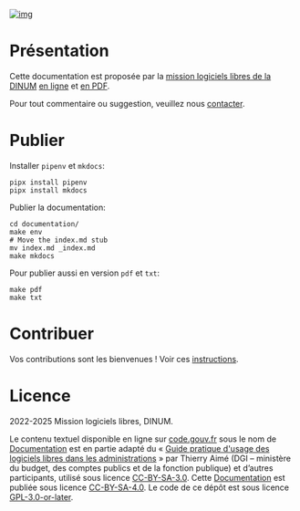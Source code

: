 
[![img](https://img.shields.io/badge/code.gouv.fr-contributif-blue.svg)](https://code.gouv.fr/documentation/#/publier)

# Présentation

Cette documentation est proposée par la [mission logiciels libres de la DINUM](https://code.gouv.fr) [en ligne](https://code.gouv.fr/documentation/) et [en PDF](https://code.gouv.fr/documentation/logiciels-libres-et-administration-publique.pdf).

Pour tout commentaire ou suggestion, veuillez nous [contacter](https://code.gouv.fr/fr/contact/).

# Publier

Installer `pipenv` et `mkdocs`:

```
pipx install pipenv
pipx install mkdocs
```

Publier la documentation:

```
cd documentation/
make env
# Move the index.md stub
mv index.md _index.md
make mkdocs
```

Pour publier aussi en version `pdf` et `txt`:

```
make pdf
make txt
```

# Contribuer

Vos contributions sont les bienvenues !  Voir ces [instructions](https://github.com/codegouvfr/documentation/blob/main/CONTRIBUTING.fr.md).

# Licence

2022-2025 Mission logiciels libres, DINUM.

Le contenu textuel disponible en ligne sur [code.gouv.fr](https://code.gouv.fr) sous le nom de [Documentation](https://code.gouv.fr/documentation/) est en partie adapté du « [Guide pratique d'usage des logiciels libres dans les administrations](https://adullact.org/IMG/pdf/GuideLLadministrations-V1.2.0.pdf) » par Thierry Aimé (DGI – ministère du budget, des comptes publics et de la fonction publique) et d’autres participants, utilisé sous licence [CC-BY-SA-3.0](https://creativecommons.org/licenses/by-sa/3.0/deed.fr). Cette [Documentation](https://code.gouv.fr/documentation) est publiée sous licence [CC-BY-SA-4.0](https://creativecommons.org/licenses/by-sa/4.0/deed.fr). Le code de ce dépôt est sous licence [GPL-3.0-or-later](https://github.com/codegouvfr/documentation/blob/main/LICENSES/GPL-3.0-or-later.txt).
